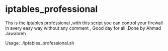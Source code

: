 # iptables_professional
Ths is the iptables professional 
,with this script you can control your firewall in avery easy way without any comment , Good day for all ,Done by 
Ahmad Jawabreh   





Usage: ./iptables_professional.sh
